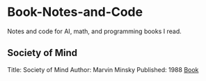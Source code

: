 # Book-Notes-and-Code
Notes and code for AI, math, and programming books I read.

## Society of Mind

Title: Society of Mind
Author: Marvin Minsky
Published: 1988
[Book](/SocietyOfMind/Contents.md)


